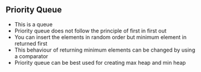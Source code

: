## Priority Queue

- This is a queue
- Priority queue does not follow the principle of first in first out
- You can insert the elements in random order but minimum element in returned first
- This behaviour of returning minimum elements can be changed by using a comparator
- Priority queue can be best used for creating max heap and min heap